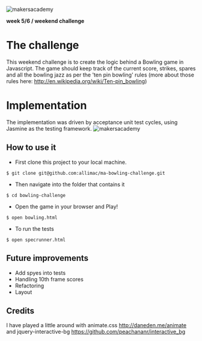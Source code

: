 ![makersacademy](https://github.com/allimac/resources/blob/master/ma_logo.png)

**week 5/6 / weekend challenge**

# The challenge

This weekend challenge is to create the logic behind a Bowling game in Javascript. The game should keep track of the current score, strikes, spares and all the bowling jazz as per the 'ten pin bowling' rules (more about those rules here: http://en.wikipedia.org/wiki/Ten-pin_bowling)


# Implementation

The implementation was driven by acceptance unit test cycles, using Jasmine as the testing framework.
![makersacademy](https://github.com/allimac/ma-bowling-challenge/images/screenshot.png)

## How to use it
- First clone this project to your local machine.
```
$ git clone git@github.com:allimac/ma-bowling-challenge.git
```
- Then navigate into the folder that contains it
```
$ cd bowling-challenge
```
- Open the game in your browser and Play!
```
$ open bowling.html
```
- To run the tests
```
$ open specrunner.html
```

## Future improvements
- Add spyes into tests
- Handling 10th frame scores
- Refactoring
- Layout

## Credits
I have played a little around with animate.css http://daneden.me/animate and jquery-interactive-bg https://github.com/peachananr/interactive_bg
